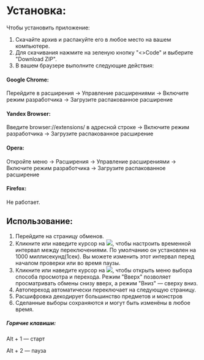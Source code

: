 <h1>Установка:</h1>
<p>Чтобы установить приложение:</p>
<ol>
  <li>Скачайте архив и распакуйте его в любое место на вашем компьютере.</li>
  <li>Для скачивания нажмите на зеленую кнопку "<>Code" и выберите "Download ZIP".</li>
  <li>В вашем браузере выполните следующие действия:</li>
</ol>
<h4>Google Chrome:</h4>
<p>Перейдите в расширения -> Управление расширениями -> Включите режим разработчика -> Загрузите распакованное расширение</p>
<h4>Yandex Browser:</h4>
<p>Введите browser://extensions/ в адресной строке -> Включите режим разработчика -> Загрузите распакованное расширение</p>
<h4>Opera:</h4>
<p>Откройте меню -> Расширения -> Управление расширениями -> Включите режим разработчика -> Загрузите распакованное расширение</p>
<h4>Firefox:</h4>
<p>Не работает.</p>
<h2>Использование:</h2>
<ol>
  <li>Перейдите на страницу обменов.</li>
  <li> Кликните или наведите курсор на <img src="https://i.imgur.com/jgmLeyH.png">, чтобы настроить временной интервал между переключениями. По умолчанию он установлен на 1000 миллисекунд(1сек). Вы можете изменить этот интервал перед началом проверки или во время паузы.</li>
  <li>Кликните или наведите курсор на <img src="https://i.imgur.com/6YQJDvk.png">, чтобы открыть меню выбора способа просмотра и перехода. Режим "Вверх" позволяет просматривать обмены снизу вверх, а режим "Вниз" — сверху вниз.</</li>
  <li>Автопереход автоматически переключает на следующую страницу.</li>
  <li>Расшифровка декодирует большинство предметов и монстров</li>
  <li>Сделанные выборы сохраняются и могут быть изменёны в любое время.</li>
</ol>
<h5>Горячие клавиши:</h5>
<p>Alt + 1 — старт</p>
<p>Alt + 2 — пауза</p>
